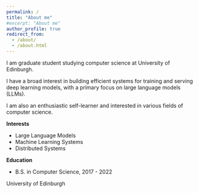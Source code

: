 ```yaml
---
permalink: /
title: "About me"
#excerpt: "About me"
author_profile: true
redirect_from: 
  - /about/
  - /about.html
---
```



I am graduate student studying computer science at University of Edinburgh.

I have a broad interest in building efficient systems for training and serving deep learning models, with a primary focus on large language models (LLMs).

I am also an enthusiastic self-learner and interested in various fields of computer science.

**Interests**

- Large Language Models
- Machine Learning Systems  
- Distributed Systems

**Education**

- B.S. in Computer Science, 2017 - 2022

University of Edinburgh